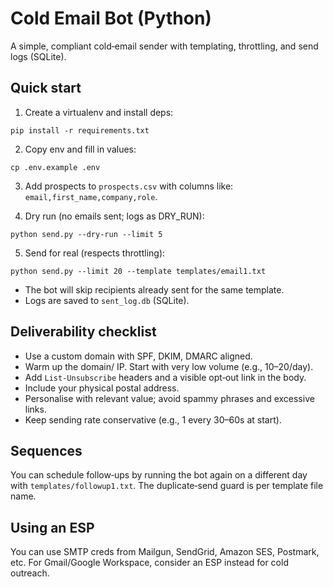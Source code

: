 # Cold Email Bot (Python)

A simple, compliant cold‑email sender with templating, throttling, and send logs (SQLite).

## Quick start

1) Create a virtualenv and install deps:
```
pip install -r requirements.txt
```

2) Copy env and fill in values:
```
cp .env.example .env
```

3) Add prospects to `prospects.csv` with columns like: `email,first_name,company,role`.

4) Dry run (no emails sent; logs as DRY_RUN):
```
python send.py --dry-run --limit 5
```

5) Send for real (respects throttling):
```
python send.py --limit 20 --template templates/email1.txt
```

- The bot will skip recipients already sent for the same template.
- Logs are saved to `sent_log.db` (SQLite).

## Deliverability checklist

- Use a custom domain with SPF, DKIM, DMARC aligned.
- Warm up the domain/ IP. Start with very low volume (e.g., 10–20/day).
- Add `List-Unsubscribe` headers and a visible opt‑out link in the body.
- Include your physical postal address.
- Personalise with relevant value; avoid spammy phrases and excessive links.
- Keep sending rate conservative (e.g., 1 every 30–60s at start).

## Sequences

You can schedule follow‑ups by running the bot again on a different day with `templates/followup1.txt`. The duplicate‑send guard is per template file name.

## Using an ESP

You can use SMTP creds from Mailgun, SendGrid, Amazon SES, Postmark, etc. For Gmail/Google Workspace, consider an ESP instead for cold outreach.
